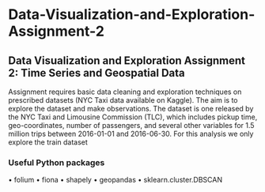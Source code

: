 # Data-Visualization-and-Exploration-Assignment-2
## Data Visualization and Exploration Assignment 2: Time Series and Geospatial Data
Assignment requires basic data cleaning and exploration techniques on prescribed datasets (NYC Taxi data available on Kaggle).
The aim is to explore the dataset and make observations. The dataset is one released by the NYC Taxi and Limousine Commission (TLC), which includes
pickup time, geo-coordinates, number of passengers, and several other variables for 1.5 million trips between 2016-01-01 and 2016-06-30. For this analysis we only explore the train dataset

### Useful Python packages
• folium
• fiona
• shapely
• geopandas
• sklearn.cluster.DBSCAN

